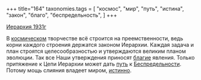 +++
title="164"
taxonomies.tags = [
 "космос",
 "мир",
 "путь",
 "истина",
 "закон",
 "благо",
 "беспредельность",
]
+++

[Иерархия 1931г](/agni/1931)

В [космическом](/tags/космос) творчестве всё строится на преемственности, ведь корни каждого строения держатся законом Иерархии. Каждая задача и план строятся целесообразностью и утверждаются великим планом эволюции. Так все Наши утверждения приносят [благие](/tags/благо) явления. Только притяжение к Цепи Иерархии может дать [путь](/tags/путь) к [Беспредельности](/tags/беспредельность). Потому мощь слияния владеет миром, [истинно](/tags/истина).   


